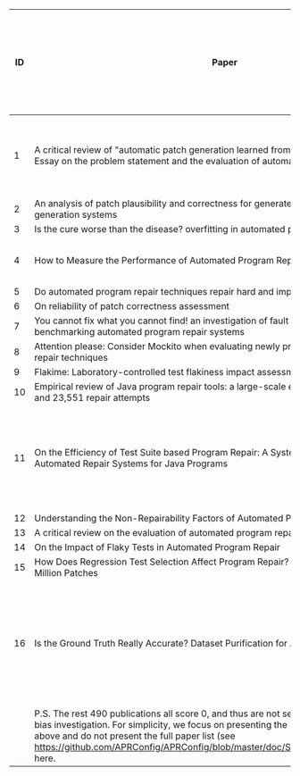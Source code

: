 | **ID**                                                                                                                                                                                                                                                                                                                             | **Paper**                                                                                                                                                                | **QA1:Is there a clear description about how the bias impacts APR evaluation?** | **QA2: Is there an empirical evaluation on the impact of the bias on APR evaluation?**                   | **QA3: Is there a rigorous analysis performed to draw reliable conclusions?** | **Total Score** |
|--------------------------------------------------------------------------------------------------------------------------------------------------------------------------------------------------------------------------------------------------------------------------------------------------------------------------------------|--------------------------------------------------------------------------------------------------------------------------------------------------------------------------|---------------------------------------------------------------------------------|----------------------------------------------------------------------------------------------------------|-------------------------------------------------------------------------------|-----------------|
| 1                                                                                                                                                                                                                                                                                                                                    | A critical review of "automatic patch generation learned from human-written patches": Essay on the problem statement and the evaluation of automatic software repair | 1                                                                               | 0 (Instead of an empirical evaluation, a "thought experiement" was performed)                        | 0                                                                             | 1               |
| 2                                                                                                                                                                                                                                                                                                                                    | An analysis of patch plausibility and correctness for generate-and-validate patch generation systems                                                                     | 1                                                                               | 1                                                                                                        | 0                                                                             | 2               |
| 3                                                                                                                                                                                                                                                                                                                                    | Is the cure worse than the disease? overfitting in automated program repair                                                                                              | 1                                                                               | 1                                                                                                        | 1                                                                             | 3               |
| 4                                                                                                                                                                                                                                                                                                                                    | How to Measure the Performance of Automated Program Repair                                                                                                               | 1                                                                               | 0 (No empirical evaluation conducted)                                                                    | 0                                                                             | 1               |
| 5                                                                                                                                                                                                                                                                                                                                    | Do automated program repair techniques repair hard and important bugs?                                                                                                   | 1                                                                               | 1                                                                                                        | 1                                                                             | 3               |
| 6                                                                                                                                                                                                                                                                                                                                    | On reliability of patch correctness assessment                                                                                                                           | 1                                                                               | 1                                                                                                        | 1                                                                             | 3               |
| 7                                                                                                                                                                                                                                                                                                                                    | You cannot fix what you cannot find! an investigation of fault localization bias in benchmarking automated program repair systems                                        | 1                                                                               | 1                                                                                                        | 0                                                                             | 2               |
| 8                                                                                                                                                                                                                                                                                                                                    | Attention please: Consider Mockito when evaluating newly proposed automated program repair techniques                                                                    | 1                                                                               | 1                                                                                                        | 0                                                                             | 2               |
| 9                                                                                                                                                                                                                                                                                                                                    | Flakime: Laboratory-controlled test flakiness impact assessment                                                                                                          | 1                                                                               | 1                                                                                                        | 3                                                                             | 3               |
| 10                                                                                                                                                                                                                                                                                                                                   | Empirical review of Java program repair tools: a large-scale experiment on 2,141 bugs and 23,551 repair attempts                                                         | 1                                                                               | 1                                                                                                        | 1                                                                             | 3               |
| 11                                                                                                                                                                                                                                                                                                                                   | On the Efficiency of Test Suite based Program Repair: A Systematic Assessment of 16 Automated Repair Systems for Java Programs                                           | 1                                                                               | 0.5（A preliminary evaluation on the potential bias introduced by repair time cost is performed.)         | 0                                                                             | 1.5             |
| 12                                                                                                                                                                                                                                                                                                                                   | Understanding the Non-Repairability Factors of Automated Program Repair Techniques                                                                                       | 1                                                                               | 1                                                                                                        | 0                                                                             | 2               |
| 13                                                                                                                                                                                                                                                                                                                                   | A critical review on the evaluation of automated program repair systems                                                                                                  | 1                                                                               | 1                                                                                                        | 0                                                                             | 2               |
| 14                                                                                                                                                                                                                                                                                                                                   | On the Impact of Flaky Tests in Automated Program Repair                                                                                                                 | 1                                                                               | 1                                                                                                        | 1                                                                             | 3               |
| 15                                                                                                                                                                                                                                                                                                                                   | How Does Regression Test Selection Affect Program Repair? An Extensive Study on 2 Million Patches                                                                        | 1                                                                               | 1                                                                                                        | 0                                                                             | 2               |
| 16                                                                                                                                                                                                                                                                                                                                   | Is the Ground Truth Really Accurate? Dataset Purification for Automated Program Repair                                                                                   | 1                                                                               | 0 (A preliminary investigation on the potential bias introduced by inaccurate ground truth is conducted) | 0                                                                             | 1               |
|  | P.S. The rest 490 publications all score 0, and thus are not selected by our RQ1 for known bias investigation. For simplicity, we focus on presenting the 16 identified bias studies above and do not present the full paper list (see https://github.com/APRConfig/APRConfig/blob/master/doc/SLR_results/Bias_study_list.txt) here.|
